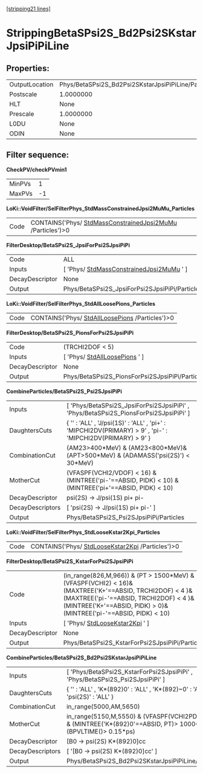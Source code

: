 [[stripping21 lines]](./stripping21-leptonic)

# StrippingBetaSPsi2S_Bd2Psi2SKstarJpsiPiPiLine

## Properties:

|                |                                                     |
|----------------|-----------------------------------------------------|
| OutputLocation | Phys/BetaSPsi2S_Bd2Psi2SKstarJpsiPiPiLine/Particles |
| Postscale      | 1.0000000                                           |
| HLT            | None                                                |
| Prescale       | 1.0000000                                           |
| L0DU           | None                                                |
| ODIN           | None                                                |

## Filter sequence:

**CheckPV/checkPVmin1**

|        |     |
|--------|-----|
| MinPVs | 1   |
| MaxPVs | -1  |

**LoKi::VoidFilter/SelFilterPhys_StdMassConstrainedJpsi2MuMu_Particles**

|      |                                                                                                          |
|------|----------------------------------------------------------------------------------------------------------|
| Code | CONTAINS('Phys/ [StdMassConstrainedJpsi2MuMu](./stripping21-stdmassconstrainedjpsi2mumu) /Particles')\>0 |

**FilterDesktop/BetaSPsi2S_JpsiForPsi2SJpsiPiPi**

|                 |                                                                                         |
|-----------------|-----------------------------------------------------------------------------------------|
| Code            | ALL                                                                                     |
| Inputs          | [ 'Phys/ [StdMassConstrainedJpsi2MuMu](./stripping21-stdmassconstrainedjpsi2mumu) ' ] |
| DecayDescriptor | None                                                                                    |
| Output          | Phys/BetaSPsi2S_JpsiForPsi2SJpsiPiPi/Particles                                          |

**LoKi::VoidFilter/SelFilterPhys_StdAllLoosePions_Particles**

|      |                                                                                    |
|------|------------------------------------------------------------------------------------|
| Code | CONTAINS('Phys/ [StdAllLoosePions](./stripping21-stdallloosepions) /Particles')\>0 |

**FilterDesktop/BetaSPsi2S_PionsForPsi2SJpsiPiPi**

|                 |                                                                   |
|-----------------|-------------------------------------------------------------------|
| Code            | (TRCHI2DOF \< 5)                                                  |
| Inputs          | [ 'Phys/ [StdAllLoosePions](./stripping21-stdallloosepions) ' ] |
| DecayDescriptor | None                                                              |
| Output          | Phys/BetaSPsi2S_PionsForPsi2SJpsiPiPi/Particles                   |

**CombineParticles/BetaSPsi2S_Psi2SJpsiPiPi**

|                  |                                                                                                              |
|------------------|--------------------------------------------------------------------------------------------------------------|
| Inputs           | [ 'Phys/BetaSPsi2S_JpsiForPsi2SJpsiPiPi' , 'Phys/BetaSPsi2S_PionsForPsi2SJpsiPiPi' ]                       |
| DaughtersCuts    | { '' : 'ALL' , 'J/psi(1S)' : 'ALL' , 'pi+' : 'MIPCHI2DV(PRIMARY) \> 9' , 'pi-' : 'MIPCHI2DV(PRIMARY) \> 9' } |
| CombinationCut   | (AM23\>400\*MeV) & (AM23\<800\*MeV)&(APT\>500\*MeV) & (ADAMASS('psi(2S)') \< 30\*MeV)                        |
| MotherCut        | (VFASPF(VCHI2/VDOF) \< 16) & (MINTREE('pi-'==ABSID, PIDK) \< 10) & (MINTREE('pi+'==ABSID, PIDK) \< 10)       |
| DecayDescriptor  | psi(2S) -\> J/psi(1S) pi+ pi-                                                                                |
| DecayDescriptors | [ 'psi(2S) -\> J/psi(1S) pi+ pi-' ]                                                                        |
| Output           | Phys/BetaSPsi2S_Psi2SJpsiPiPi/Particles                                                                      |

**LoKi::VoidFilter/SelFilterPhys_StdLooseKstar2Kpi_Particles**

|      |                                                                                      |
|------|--------------------------------------------------------------------------------------|
| Code | CONTAINS('Phys/ [StdLooseKstar2Kpi](./stripping21-stdloosekstar2kpi) /Particles')\>0 |

**FilterDesktop/BetaSPsi2S_KstarForPsi2SJpsiPiPi**

|                 |                                                                                                                                                                                                                              |
|-----------------|------------------------------------------------------------------------------------------------------------------------------------------------------------------------------------------------------------------------------|
| Code            | (in_range(826,M,966)) & (PT \> 1500\*MeV) & (VFASPF(VCHI2) \< 16)& (MAXTREE('K+'==ABSID, TRCHI2DOF) \< 4 )& (MAXTREE('pi-'==ABSID, TRCHI2DOF) \< 4 )& (MINTREE('K+'==ABSID, PIDK) \> 0)& (MINTREE('pi-'==ABSID, PIDK) \< 10) |
| Inputs          | [ 'Phys/ [StdLooseKstar2Kpi](./stripping21-stdloosekstar2kpi) ' ]                                                                                                                                                          |
| DecayDescriptor | None                                                                                                                                                                                                                         |
| Output          | Phys/BetaSPsi2S_KstarForPsi2SJpsiPiPi/Particles                                                                                                                                                                              |

**CombineParticles/BetaSPsi2S_Bd2Psi2SKstarJpsiPiPiLine**

|                  |                                                                                                                           |
|------------------|---------------------------------------------------------------------------------------------------------------------------|
| Inputs           | [ 'Phys/BetaSPsi2S_KstarForPsi2SJpsiPiPi' , 'Phys/BetaSPsi2S_Psi2SJpsiPiPi' ]                                           |
| DaughtersCuts    | { '' : 'ALL' , 'K\*(892)0' : 'ALL' , 'K\*(892)\~0' : 'ALL' , 'psi(2S)' : 'ALL' }                                          |
| CombinationCut   | in_range(5000,AM,5650)                                                                                                    |
| MotherCut        | in_range(5150,M,5550) & (VFASPF(VCHI2PDOF)\<20) & (MINTREE('K\*(892)0'==ABSID, PT)\> 1000\*MeV) & (BPVLTIME()\> 0.15\*ps) |
| DecayDescriptor  | [B0 -\> psi(2S) K\*(892)0]cc                                                                                            |
| DecayDescriptors | [ '[B0 -\> psi(2S) K\*(892)0]cc' ]                                                                                    |
| Output           | Phys/BetaSPsi2S_Bd2Psi2SKstarJpsiPiPiLine/Particles                                                                       |
